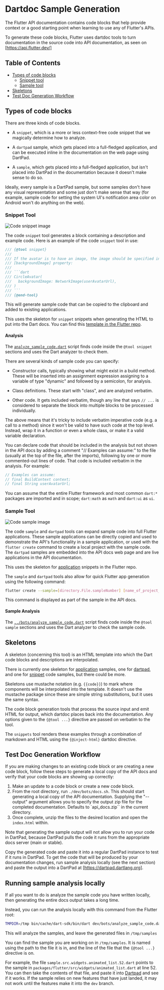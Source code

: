 # Dartdoc Sample Generation

The Flutter API documentation contains code blocks that help provide context or
a good starting point when learning to use any of Flutter's APIs.

To generate these code blocks, Flutter uses dartdoc tools to turn documentation
in the source code into API documentation, as seen on [https://api.flutter.dev/]

## Table of Contents

- [Types of code blocks](#types-of-code-blocks)
  - [Snippet tool](#snippet-tool)
  - [Sample tool](#sample-tool)
- [Skeletons](#skeletons)
- [Test Doc Generation Workflow](#test-doc-generation-workflow)

## Types of code blocks

There are three kinds of code blocks.

- A `snippet`, which is a more or less context-free code snippet that we
  magically determine how to analyze.

- A `dartpad` sample, which gets placed into a full-fledged application, and can
  be executed inline in the documentation on the web page using DartPad.

- A `sample`, which gets placed into a full-fledged application, but isn't
  placed into DartPad in the documentation because it doesn't make sense to do
  so.

Ideally, every sample is a DartPad sample, but some samples don't have any
visual representation and some just don't make sense that way (for example,
sample code for setting the system UI's notification area color on Android won't
do anything on the web).

### Snippet Tool

![Code snippet image](assets/code_snippet.png)

The code `snippet` tool generates a block containing a description and example
code. Here is an example of the code `snippet` tool in use:

````dart
/// {@tool snippet}
///
/// If the avatar is to have an image, the image should be specified in the
/// [backgroundImage] property:
///
/// ```dart
/// CircleAvatar(
///   backgroundImage: NetworkImage(userAvatarUrl),
/// )
/// ```
/// {@end-tool}
````

This will generate sample code that can be copied to the clipboard and added to
existing applications.

This uses the skeleton for `snippet` snippets when generating the HTML to put
into the Dart docs. You can find this
[template in the Flutter repo](https://github.com/flutter/flutter/blob/main/dev/snippets/config/skeletons/snippet.html).

#### Analysis

The
[`analyze_sample_code.dart`](https://github.com/flutter/flutter/blob/main/dev/bots/analyze_sample_code.dart)
script finds code inside the `@tool snippet` sections and uses the Dart analyzer
to check them.

There are several kinds of sample code you can specify:

- Constructor calls, typically showing what might exist in a build method. These
  will be inserted into an assignment expression assigning to a variable of type
  "dynamic" and followed by a semicolon, for analysis.

- Class definitions. These start with "class", and are analyzed verbatim.

- Other code. It gets included verbatim, though any line that says `// ...` is
  considered to separate the block into multiple blocks to be processed
  individually.

The above means that it's tricky to include verbatim imperative code (e.g. a
call to a method) since it won't be valid to have such code at the top level.
Instead, wrap it in a function or even a whole class, or make it a valid
variable declaration.

You can declare code that should be included in the analysis but not shown in
the API docs by adding a comment "// Examples can assume:" to the file (usually
at the top of the file, after the imports), following by one or more
commented-out lines of code. That code is included verbatim in the analysis. For
example:

```dart
// Examples can assume:
// final BuildContext context;
// final String userAvatarUrl;
```

You can assume that the entire Flutter framework and most common `dart:*`
packages are imported and in scope; `dart:math` as `math` and `dart:ui` as `ui`.

### Sample Tool

![Code sample image](assets/code_sample.png)

The code `sample` and `dartpad` tools can expand sample code into full Flutter
applications. These sample applications can be directly copied and used to
demonstrate the API's functionality in a sample application, or used with the
`flutter create` command to create a local project with the sample code. The
`dartpad` samples are embedded into the API docs web page and are live
applications in the API documentation.

This uses the skeleton for
[application](https://github.com/flutter/flutter/blob/main/dev/snippets/config/skeletons/sample.html)
snippets in the Flutter repo.

The `sample` and `dartpad` tools also allow for quick Flutter app generation
using the following command:

```bash
flutter create --sample=[directory.File.sampleNumber] [name_of_project_directory]
```

This command is displayed as part of the sample in the API docs.

#### Sample Analysis

The [`../bots/analyze_sample_code.dart`](../bots/analyze_sample_code.dart)
script finds code inside the `@tool sample` sections and uses the Dart analyzer
to check the sample code.

## Skeletons

A skeleton (concerning this tool) is an HTML template into which the Dart code
blocks and descriptions are interpolated.

There is currently one skeleton for
[application](https://github.com/flutter/flutter/blob/main/dev/snippets/config/skeletons/sample.html)
samples, one for
[dartpad](https://github.com/flutter/flutter/blob/main/dev/snippets/config/skeletons/dartpad-sample.html),
and one for
[snippet](https://github.com/flutter/flutter/blob/main/dev/snippets/config/skeletons/snippet.html)
code samples, but there could be more.

Skeletons use mustache notation (e.g. `{{code}}`) to mark where components will
be interpolated into the template. It doesn't use the mustache package since
these are simple string substitutions, but it uses the same syntax.

The code block generation tools that process the source input and emit HTML for
output, which dartdoc places back into the documentation. Any options given to
the `{@tool ...}` directive are passed on verbatim to the tool.

The `snippets` tool renders these examples through a combination of markdown and
HTML using the `{@inject-html}` dartdoc directive.

## Test Doc Generation Workflow

If you are making changes to an existing code block or are creating a new code
block, follow these steps to generate a local copy of the API docs and verify
that your code blocks are showing up correctly:

1. Make an update to a code block or create a new code block.
1. From the root directory, run `./dev/bots/docs.sh`. This should start
   generating a local copy of the API documentation. Supplying the "--output"
   argument allows you to specify the output zip file for the completed
   documentation. Defaults to \`api_docs.zip\`\` in the current directory.
1. Once complete, unzip the files to the desired location and open the
   `index.html` within.

Note that generating the sample output will not allow you to run your code in
DartPad, because DartPad pulls the code it runs from the appropriate docs server
(main or stable).

Copy the generated code and paste it into a regular DartPad instance to test if
it runs in DartPad. To get the code that will be produced by your documentation
changes, run sample analysis locally (see the next section) and paste the output
into a DartPad at [https://dartpad.dartlang.org].

## Running sample analysis locally

If all you want to do is analyze the sample code you have written locally, then
generating the entire docs output takes a long time.

Instead, you can run the analysis locally with this command from the Flutter
root:

```bash
TMPDIR=/tmp bin/cache/dart-sdk/bin/dart dev/bots/analyze_sample_code.dart --temp=samples
```

This will analyze the samples, and leave the generated files in `/tmp/samples`

You can find the sample you are working on in `/tmp/samples`. It is named using
the path to the file it is in, and the line of the file that the `{@tool ...}`
directive is on.

For example, the file `sample.src.widgets.animated_list.52.dart` points to the
sample in `packages/flutter/src/widgets/animated_list.dart` at line 52. You can
then take the contents of that file, and paste it into
[Dartpad](https://dartpad.dev) and see if it works. If the sample relies on new
features that have just landed, it may not work until the features make it into
the `dev` branch.
